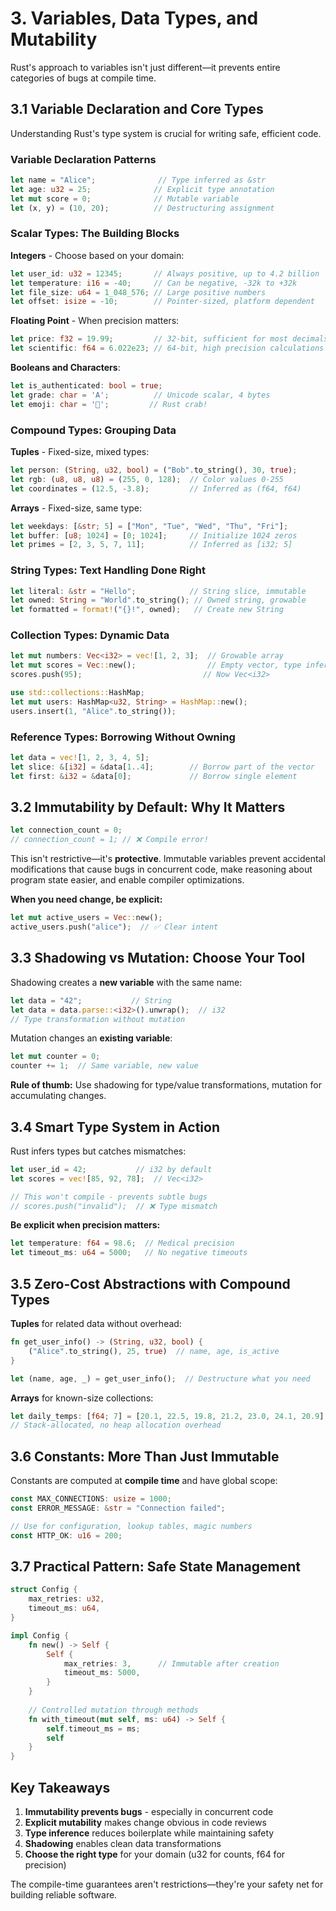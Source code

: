 # 3. Variables, Data Types, and Mutability

Rust's approach to variables isn't just different—it prevents entire categories of bugs at compile time.

## 3.1 Variable Declaration and Core Types

Understanding Rust's type system is crucial for writing safe, efficient code.

### Variable Declaration Patterns
```rust
let name = "Alice";              // Type inferred as &str
let age: u32 = 25;              // Explicit type annotation
let mut score = 0;              // Mutable variable
let (x, y) = (10, 20);          // Destructuring assignment
```

### Scalar Types: The Building Blocks

**Integers** - Choose based on your domain:
```rust
let user_id: u32 = 12345;       // Always positive, up to 4.2 billion
let temperature: i16 = -40;     // Can be negative, -32k to +32k
let file_size: u64 = 1_048_576; // Large positive numbers
let offset: isize = -10;        // Pointer-sized, platform dependent
```

**Floating Point** - When precision matters:
```rust
let price: f32 = 19.99;         // 32-bit, sufficient for most decimals
let scientific: f64 = 6.022e23; // 64-bit, high precision calculations
```

**Booleans and Characters**:
```rust
let is_authenticated: bool = true;
let grade: char = 'A';          // Unicode scalar, 4 bytes
let emoji: char = '🦀';         // Rust crab!
```

### Compound Types: Grouping Data

**Tuples** - Fixed-size, mixed types:
```rust
let person: (String, u32, bool) = ("Bob".to_string(), 30, true);
let rgb: (u8, u8, u8) = (255, 0, 128);  // Color values 0-255
let coordinates = (12.5, -3.8);         // Inferred as (f64, f64)
```

**Arrays** - Fixed-size, same type:
```rust
let weekdays: [&str; 5] = ["Mon", "Tue", "Wed", "Thu", "Fri"];
let buffer: [u8; 1024] = [0; 1024];     // Initialize 1024 zeros
let primes = [2, 3, 5, 7, 11];          // Inferred as [i32; 5]
```

### String Types: Text Handling Done Right

```rust
let literal: &str = "Hello";            // String slice, immutable
let owned: String = "World".to_string(); // Owned string, growable
let formatted = format!("{}!", owned);   // Create new String
```

### Collection Types: Dynamic Data

```rust
let mut numbers: Vec<i32> = vec![1, 2, 3];  // Growable array
let mut scores = Vec::new();                // Empty vector, type inferred later
scores.push(95);                           // Now Vec<i32>

use std::collections::HashMap;
let mut users: HashMap<u32, String> = HashMap::new();
users.insert(1, "Alice".to_string());
```

### Reference Types: Borrowing Without Owning

```rust
let data = vec![1, 2, 3, 4, 5];
let slice: &[i32] = &data[1..4];        // Borrow part of the vector
let first: &i32 = &data[0];             // Borrow single element
```

## 3.2 Immutability by Default: Why It Matters

```rust
let connection_count = 0;
// connection_count = 1; // ❌ Compile error!
```

This isn't restrictive—it's **protective**. Immutable variables prevent accidental modifications that cause bugs in concurrent code, make reasoning about program state easier, and enable compiler optimizations.

**When you need change, be explicit:**
```rust
let mut active_users = Vec::new();
active_users.push("alice");  // ✅ Clear intent
```

## 3.3 Shadowing vs Mutation: Choose Your Tool

Shadowing creates a **new variable** with the same name:
```rust
let data = "42";           // String
let data = data.parse::<i32>().unwrap();  // i32
// Type transformation without mutation
```

Mutation changes an **existing variable**:
```rust
let mut counter = 0;
counter += 1;  // Same variable, new value
```

**Rule of thumb:** Use shadowing for type/value transformations, mutation for accumulating changes.

## 3.4 Smart Type System in Action

Rust infers types but catches mismatches:
```rust
let user_id = 42;           // i32 by default
let scores = vec![85, 92, 78];  // Vec<i32>

// This won't compile - prevents subtle bugs
// scores.push("invalid");  // ❌ Type mismatch
```

**Be explicit when precision matters:**
```rust
let temperature: f64 = 98.6;  // Medical precision
let timeout_ms: u64 = 5000;   // No negative timeouts
```

## 3.5 Zero-Cost Abstractions with Compound Types

**Tuples** for related data without overhead:
```rust
fn get_user_info() -> (String, u32, bool) {
    ("Alice".to_string(), 25, true)  // name, age, is_active
}

let (name, age, _) = get_user_info();  // Destructure what you need
```

**Arrays** for known-size collections:
```rust
let daily_temps: [f64; 7] = [20.1, 22.5, 19.8, 21.2, 23.0, 24.1, 20.9];
// Stack-allocated, no heap allocation overhead
```

## 3.6 Constants: More Than Just Immutable

Constants are computed at **compile time** and have global scope:
```rust
const MAX_CONNECTIONS: usize = 1000;
const ERROR_MESSAGE: &str = "Connection failed";

// Use for configuration, lookup tables, magic numbers
const HTTP_OK: u16 = 200;
```

## 3.7 Practical Pattern: Safe State Management

```rust
struct Config {
    max_retries: u32,
    timeout_ms: u64,
}

impl Config {
    fn new() -> Self {
        Self {
            max_retries: 3,      // Immutable after creation
            timeout_ms: 5000,
        }
    }
    
    // Controlled mutation through methods
    fn with_timeout(mut self, ms: u64) -> Self {
        self.timeout_ms = ms;
        self
    }
}
```

## Key Takeaways

1. **Immutability prevents bugs** - especially in concurrent code
2. **Explicit mutability** makes change obvious in code reviews
3. **Type inference** reduces boilerplate while maintaining safety
4. **Shadowing** enables clean data transformations
5. **Choose the right type** for your domain (u32 for counts, f64 for precision)

The compile-time guarantees aren't restrictions—they're your safety net for building reliable software. 